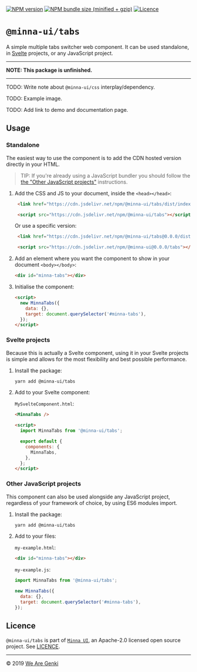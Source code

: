 [![NPM version](https://img.shields.io/npm/v/@minna-ui/tabs.svg)](https://www.npmjs.com/package/@minna-ui/tabs)
[![NPM bundle size (minified + gzip)](https://img.shields.io/bundlephobia/minzip/@minna-ui/tabs.svg)](https://bundlephobia.com/result?p=@minna-ui/tabs)
[![Licence](https://img.shields.io/npm/l/@minna-ui/tabs.svg)](https://github.com/WeAreGenki/minna-ui/blob/master/LICENCE)

# `@minna-ui/tabs`

A simple multiple tabs switcher web component. It can be used standalone, in [Svelte](https://svelte.technology/guide) projects, or any JavaScript project.

---

**NOTE: This package is unfinished.**

---

TODO: Write note about `@minna-ui/css` interplay/dependency.

TODO: Example image.

TODO: Add link to demo and documentation page.

## Usage

### Standalone

The easiest way to use the component is to add the CDN hosted version directly in your HTML.

> TIP: If you're already using a JavaScript bundler you should follow the [the "Other JavaScript projects"](#other-javascript-projects) instructions.

1. Add the CSS and JS to your document, inside the `<head></head>`:

   <!-- prettier-ignore -->
   ```html
    <link href="https://cdn.jsdelivr.net/npm/@minna-ui/tabs/dist/index.css" rel="stylesheet"/>

    <script src="https://cdn.jsdelivr.net/npm/@minna-ui/tabs"></script>
    ```

   Or use a specific version:

   <!-- prettier-ignore -->
   ```html
    <link href="https://cdn.jsdelivr.net/npm/@minna-ui/tabs@0.0.0/dist/index.css" rel="stylesheet"/>

    <script src="https://cdn.jsdelivr.net/npm/@minna-ui@0.0.0/tabs"></script>
    ```

1. Add an element where you want the component to show in your document `<body></body>`:

   ```html
   <div id="minna-tabs"></div>
   ```

1. Initialise the component:

   <!-- eslint-disable no-new -->

   ```html
   <script>
     new MinnaTabs({
       data: {},
       target: document.querySelector('#minna-tabs'),
     });
   </script>
   ```

### Svelte projects

Because this is actually a Svelte component, using it in your Svelte projects is simple and allows for the most flexibility and best possible performance.

1. Install the package:

   ```sh
   yarn add @minna-ui/tabs
   ```

1. Add to your Svelte component:

   `MySvelteComponent.html`:

   ```html
   <MinnaTabs />

   <script>
     import MinnaTabs from '@minna-ui/tabs';

     export default {
       components: {
         MinnaTabs,
       },
     };
   </script>
   ```

### Other JavaScript projects

This component can also be used alongside any JavaScript project, regardless of your framework of choice, by using ES6 modules import.

1. Install the package:

   ```sh
   yarn add @minna-ui/tabs
   ```

1. Add to your files:

   `my-example.html`:

   ```html
   <div id="minna-tabs"></div>
   ```

   `my-example.js`:

   <!-- eslint-disable no-new -->

   ```js
   import MinnaTabs from '@minna-ui/tabs';

   new MinnaTabs({
     data: {},
     target: document.querySelector('#minna-tabs'),
   });
   ```

## Licence

`@minna-ui/tabs` is part of [`Minna UI`](https://github.com/WeAreGenki/minna-ui), an Apache-2.0 licensed open source project. See [LICENCE](https://github.com/WeAreGenki/minna-ui/blob/master/LICENCE).

---

© 2019 [We Are Genki](https://wearegenki.com)

